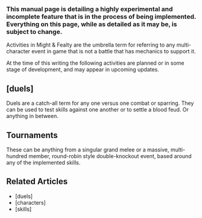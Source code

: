 ### This manual page is detailing a highly experimental and incomplete feature that is in the process of being implemented. Everything on this page, while as detailed as it may be, is subject to change. ###

Activities in Might & Fealty are the umbrella term for referring to any multi-character event in game that is not a battle that has mechanics to support it.

At the time of this writing the following activities are planned or in some stage of development, and may appear in upcoming updates.

[duels]
-----
Duels are a catch-all term for any one versus one combat or sparring. They can be used to test skills against one another or to settle a blood feud. Or anything in between.

Tournaments
-----------
These can be anything from a singular grand melee or a massive, multi-hundred member, round-robin style double-knockout event, based around any of the implemented skills.


Related Articles
----------------
* [duels]
* [characters]
* [skills]
